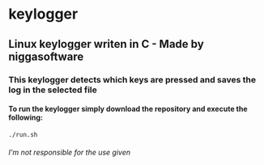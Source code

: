 # keylogger 
## Linux keylogger writen in C - Made by niggasoftware
### This keylogger detects which keys are pressed and saves the log in the selected file 
#### To run the keylogger simply download the repository and execute the following: 
`./run.sh`

###### I'm not responsible for the use given
